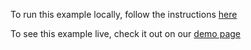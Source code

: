 To run this example locally, follow the instructions [here](https://github.com/acidb/mobiscroll-demos-angular?tab=readme-ov-file#mobiscroll-angular-demos) 

To see this example live, check it out on our [demo page](https://demo.mobiscroll.com/angular/range/date-object-ISO-8601-moment#)